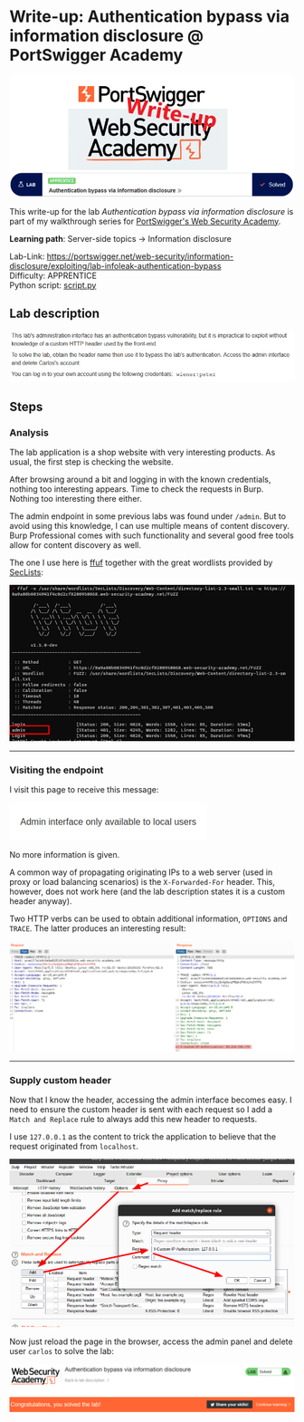 # Write-up: Authentication bypass via information disclosure @ PortSwigger Academy

![logo](img/logo.png)

This write-up for the lab *Authentication bypass via information disclosure* is part of my walkthrough series for [PortSwigger's Web Security Academy](https://portswigger.net/web-security).

**Learning path**: Server-side topics → Information disclosure

Lab-Link: <https://portswigger.net/web-security/information-disclosure/exploiting/lab-infoleak-authentication-bypass>  
Difficulty: APPRENTICE  
Python script: [script.py](script.py)  

## Lab description

![Lab description](img/lab_description.png)

## Steps

### Analysis

The lab application is a shop website with very interesting products. As usual, the first step is checking the website.

After browsing around a bit and logging in with the known credentials, nothing too interesting appears. Time to check the requests in Burp. Nothing too interesting there either.

The admin endpoint in some previous labs was found under `/admin`. But to avoid using this knowledge, I can use multiple means of content discovery. Burp Professional comes with such functionality and several good free tools allow for content discovery as well.

The one I use here is [ffuf](https://github.com/ffuf/ffuf) together with the great wordlists provided by [SecLists](https://github.com/danielmiessler/SecLists):

![](img/admin_endpoint_found_with_ffuf.png)

---

### Visiting the endpoint

I visit this page to receive this message:

![local_users_only](img/local_users_only.png)

No more information is given. 

A common way of propagating originating IPs to a web server (used in proxy or load balancing scenarios) is the `X-Forwarded-For` header. This, however, does not work here (and the lab description states it is a custom header anyway).

Two HTTP verbs can be used to obtain additional information, `OPTIONS` and `TRACE`. The latter produces an interesting result:

![TRACE](img/TRACE.png)

---

### Supply custom header

Now that I know the header, accessing the admin interface becomes easy. I need to ensure the custom header is sent with each request so I add a `Match and Replace` rule to always add this new header to requests. 

I use `127.0.0.1` as the content to trick the application to believe that the request originated from `localhost`.

![add_custom_header](img/add_custom_header.png)

Now just reload the page in the browser, access the admin panel and delete user `carlos` to solve the lab:

![Lab solved](img/success.png)
